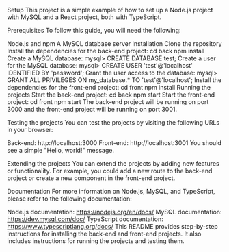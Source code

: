 
Setup
This project is a simple example of how to set up a Node.js project with MySQL and a React project, both with TypeScript.

Prerequisites
To follow this guide, you will need the following:

Node.js and npm
A MySQL database server
Installation
Clone the repository
Install the dependencies for the back-end project:
cd back
npm install
Create a MySQL database:
mysql> CREATE DATABASE test;
Create a user for the MySQL database:
mysql> CREATE USER 'test'@'localhost' IDENTIFIED BY 'password';
Grant the user access to the database:
mysql> GRANT ALL PRIVILEGES ON my_database.* TO 'test'@'localhost';
Install the dependencies for the front-end project:
cd front
npm install
Running the projects
Start the back-end project:
cd back
npm start
Start the front-end project:
cd front
npm start
The back-end project will be running on port 3000 and the front-end project will be running on port 3001.

Testing the projects
You can test the projects by visiting the following URLs in your browser:

Back-end: http://localhost:3000
Front-end: http://localhost:3001
You should see a simple "Hello, world!" message.

Extending the projects
You can extend the projects by adding new features or functionality. For example, you could add a new route to the back-end project or create a new component in the front-end project.

Documentation
For more information on Node.js, MySQL, and TypeScript, please refer to the following documentation:

Node.js documentation: https://nodejs.org/en/docs/
MySQL documentation: https://dev.mysql.com/doc/
TypeScript documentation: https://www.typescriptlang.org/docs/
This README provides step-by-step instructions for installing the back-end and front-end projects. It also includes instructions for running the projects and testing them.
